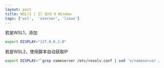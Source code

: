 ```yaml
---
layout: post
title: WSL(1 | 2) 访问 X Window 
tags: ['wsl',  'xserver', 'linux']
---
```


若是WSL1，添加
```bash
export DISPLAY="127.0.0.1:0"
```

若是WSL2，使用脚本自动获取IP
```bash
export DISPLAY="`grep nameserver /etc/resolv.conf | sed 's/nameserver //'`:0"
```
